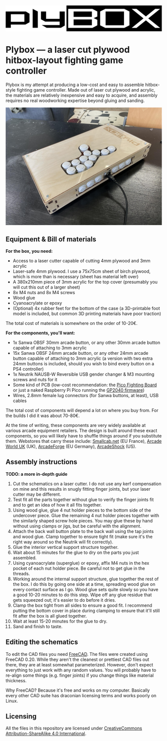 ![100% original Plybox logo](logo.png)

# Plybox — a laser cut plywood hitbox-layout fighting game controller

Plybox is my attempt at producing a low-cost and easy to assemble hitbox-style fighting game controller. Made out of laser cut plywood and acrylic, the materials are relatively inexpensive and easy to acquire, and assembly requires no real woodworking expertise beyond gluing and sanding.

![unflattering photo](photo.jpg)

## Equipment & Bill of materials

**For the box, you need:**

- Access to a laser cutter capable of cutting 4mm plywood and 3mm acrylic
- Laser-safe 4mm plywood. I use a 75x75cm sheet of birch plywood, which is more than is necessary (sheet has material left over)
- A 380x210mm piece of 3mm acrylic for the top cover (presumably you will cut this out of a larger sheet)
- 8x M4 nuts and 8x M4 screws
- Wood glue
- Cyanoacrylate or epoxy
- (Optional) 4x rubber feet for the bottom of the case (a 3D-printable foot model is included, but common 3D printing materials have poor traction)

The total cost of materials is somewhere on the order of 10-20€.

**For the components, you'll want:**

- 1x Sanwa OBSF 30mm arcade button, or any other 30mm arcade button capable of attaching to 3mm acrylic
- 15x Sanwa OBSF 24mm arcade button, or any other 24mm arcade button capable of attaching to 3mm acrylic (a version with two extra 24mm buttons is included, should you wish to bind every button on a PS4 controller)
- 1x Neutrik NAUSB-W Reversible USB gender changer & M3 mounting screws and nuts for it
- Some kind of PCB (low-cost recommendation: the [Pico Fighting Board](https://github.com/FeralAI/PicoFightingBoard) or just a naked Raspberry Pi Pico running the [GP2040 firmware](https://github.com/FeralAI/GP2040))
- Wires, 2.8mm female lug connectors (for Sanwa buttons, at least), USB cables

The total cost of components will depend a lot on where you buy from. For the builds I did it was about 70-80€.

At the time of writing, these components are very widely available at various arcade equipment retailers. The design is built around these exact components, so you will likely have to shuffle things around if you substitute them. Webstores that carry these include: [Smallcab.net](https://www.smallcab.net/) (EU France), [Arcade World UK](https://www.arcadeworlduk.com/) (UK), [ArcadeForge](https://arcadeforge.net/) (EU Germany), [ArcadeShock](https://arcadeshock.com/) (US).

## Assembly instructions

**TODO: a more in-depth guide**

1. Cut the schematics on a laser cutter. I do not use any kerf compensation on mine and this results in snugly fitting finger joints, but your laser cutter may be different.
2. Test fit all the parts together without glue to verify the finger joints fit and to get an idea of how it all fits together.
3. Using wood glue, glue 4 nut holder pieces to the bottom side of the undercover piece. Glue the remaining 4 nut holder pieces together with the similarly shaped screw hole pieces. You may glue these by hand without using clamps or jigs, but be careful with the alignment.
4. Attach the back wall button plate to the back wall using the tap joints and wood glue. Clamp together to ensure tight fit (make sure it's the right way around so the Neutrik will fit correctly).
5. Glue the interior vertical support structure together.
6. Wait about 15 minutes for the glue to dry on the parts you just assembled.
7. Using cyanoacrylate (superglue) or epoxy, affix M4 nuts in the hex pocket of each nut holder piece. Be careful not to get glue in the threads.
8. Working around the internal support structure, glue together the rest of the box. I do this by going one side at a time, spreading wood glue on every contact surface as I go. Wood glue sets quite slowly so you have a good 10-20 minutes to do this step. Wipe off any glue residue that gets squeezed out; it's easier to do before it dries.
9. Clamp the box tight from all sides to ensure a good fit. I recommend putting the bottom cover in place during clamping to ensure that it'll still fit after the box is all glued together.
10. Wait at least 15-20 minutes for the glue to dry.
11. Sand and finish to taste.

## Editing the schematics

To edit the CAD files you need [FreeCAD](https://www.freecad.org/). The files were created using FreeCAD 0.20. While they aren't the cleanest or prettiest CAD files out there, they are at least somewhat parameterized. However, don't expect everything to just work with any random values. You will probably have to re-align some things (e.g. finger joints) if you change things like material thickness.

Why FreeCAD? Because it's free and works on my computer. Basically every other CAD suite has draconian licensing terms and works poorly on Linux.

## Licensing

All the files in this repository are licensed under [CreativeCommons Attribution-ShareAlike 4.0 International](https://creativecommons.org/licenses/by/4.0/).
